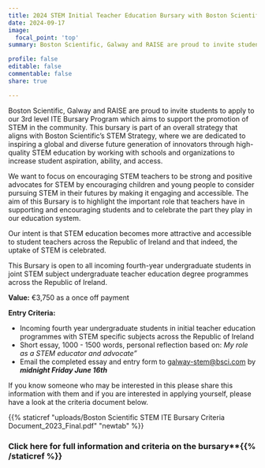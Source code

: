 ```yaml
---
title: 2024 STEM Initial Teacher Education Bursary with Boston Scientific and RAISE
date: 2024-09-17
image:
  focal_point: 'top'
summary: Boston Scientific, Galway and RAISE are proud to invite students to apply to our 3rd level ITE Bursary Program which aims to support the promotion of STEM in the community. This bursary is part of an overall strategy that aligns with Boston Scientific’s STEM Strategy, where we are dedicated to inspiring a global and diverse future generation of innovators through high-quality STEM education by working with schools and organizations to increase student aspiration, ability, and access. 

profile: false
editable: false
commentable: false
share: true 

---
```


Boston Scientific, Galway and RAISE are proud to invite students to apply to our 3rd level ITE Bursary Program which aims to support the promotion of STEM in the community. This bursary is part of an overall strategy that aligns with Boston Scientific’s STEM Strategy, where we are dedicated to inspiring a global and diverse future generation of innovators through high-quality STEM education by working with schools and organizations to increase student aspiration, ability, and access.  

<!--more-->

We want to focus on encouraging STEM teachers to be strong and positive advocates for STEM by encouraging children and young people to consider pursuing STEM in their futures by making it engaging and accessible. The aim of this Bursary is to highlight the important role that teachers have in supporting and encouraging students and to celebrate the part they play in our education system.

Our intent is that STEM education becomes more attractive and accessible to student teachers across the Republic of Ireland and that indeed, the uptake of STEM is celebrated.

This Bursary is open to all incoming fourth-year undergraduate students in joint STEM subject undergraduate teacher education degree programmes across the Republic of Ireland.   
 
**Value:** €3,750 as a once off payment 

**Entry Criteria:**

- Incoming fourth year undergraduate students in initial teacher education programmes with STEM specific subjects across the Republic of Ireland
- Short essay, 1000 - 1500 words, personal reflection based on: *My role as a STEM educator and advocate”*
- Email the completed essay and entry form to galway-stem@bsci.com by ***midnight Friday June 16th***

If you know someone who may be interested in this please share this information with them and if you are interested in applying yourself, please have a look at the criteria document below. 

{{% staticref "uploads/Boston Scientific STEM ITE Bursary Criteria Document_2023_Final.pdf" "newtab" %}}

### Click here for full information and criteria on the bursary**{{% /staticref %}}

